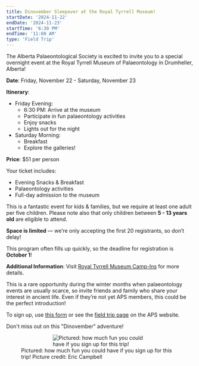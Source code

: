 ```yaml
---
title: Dinovember Sleepover at the Royal Tyrrell Museum!
startDate: '2024-11-22'
endDate: '2024-11-23'
startTime: '6:30 PM'
endTime: '11:00 AM'
type: 'Field Trip'
---
```


The Alberta Palaeontological Society is excited to invite you to a special overnight event at the Royal Tyrrell Museum of Palaeontology in Drumheller, Alberta!

**Date**: Friday, November 22 - Saturday, November 23

**Itinerary**:

-   Friday Evening:
    -   6:30 PM: Arrive at the museum
    -   Participate in fun palaeontology activities
    -   Enjoy snacks
    -   Lights out for the night
-   Saturday Morning:
    -   Breakfast
    -   Explore the galleries!

**Price**: $51 per person

Your ticket includes:

-   Evening Snacks & Breakfast
-   Palaeontology activities
-   Full-day admission to the museum

This is a fantastic event for kids & families, but we require at least one adult per five children. Please note also that only children between **5 - 13 years old** are eligible to attend.

**Space is limited** — we’re only accepting the first 20 registrants, so don’t delay!

This program often fills up quickly, so the deadline for registration is **October 1**!

**Additional Information**: Visit [Royal Tyrrell Museum Camp-Ins](https://www.tyrrellmuseum.com/whats_on/activities/camp-ins) for more details.

This is a rare opportunity during the winter months when palaeontology events are usually scarce, so invite friends and family who share your interest in ancient life. Even if they’re not yet APS members, this could be the perfect introduction!

To sign up, use [this form](</fieldTrips/2024/rtmp-sleepin/RTMP - Field Trip Sign Up.pdf>) or see the [field trip page](https://albertapaleo.org/events/fieldtrips) on the APS website.

Don't miss out on this "Dinovember" adventure!

<figure style="display:flex; align-items: center; justify-content: center; flex-direction: column;">
    <img src="/fieldTrips/2024/rtmp-sleepin/rtmp-sleepover-resized.png" alt="Pictured: how much fun you could have if you sign up for this trip!" style="max-width: 60%;">
    <figcaption>
Pictured: how much fun you could have if you sign up for this trip! Picture credit: Eric Campbell
    </figcaption>
</figure>
